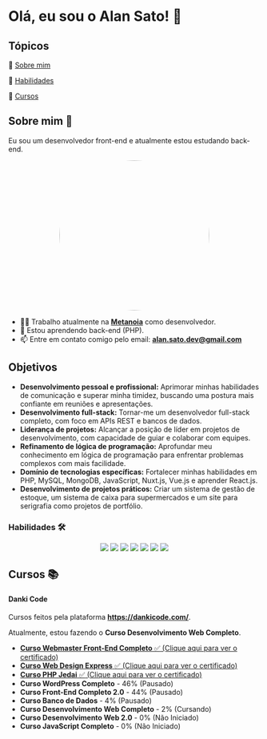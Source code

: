 # Olá, eu sou o Alan Sato! :wave:

## Tópicos

:small_blue_diamond: [Sobre mim](#sobre-mim-rocket)

:small_blue_diamond: [Habilidades](#habilidades-hammer_and_wrench)

:small_blue_diamond: [Cursos](#cursos-books)

## Sobre mim :rocket:

Eu sou um desenvolvedor front-end e atualmente estou estudando back-end.

<p align="center">
<img src="https://i.ibb.co/yY3VB3G/IMG-20240901-WA0250.jpg" style="width: 300px; border-radius: 50%;">
</p>

- :man_technologist: Trabalho atualmente na **[Metanoia](https://www.mtn.com.br/)** como desenvolvedor.
- :brain: Estou aprendendo back-end (PHP).
- :mailbox: Entre em contato comigo pelo email: **alan.sato.dev@gmail.com**

## Objetivos 

- **Desenvolvimento pessoal e profissional:** Aprimorar minhas habilidades de comunicação e superar minha timidez, buscando uma postura mais confiante em reuniões e apresentações.
- **Desenvolvimento full-stack:** Tornar-me um desenvolvedor full-stack completo, com foco em APIs REST e bancos de dados.
- **Liderança de projetos:** Alcançar a posição de líder em projetos de desenvolvimento, com capacidade de guiar e colaborar com equipes.
- **Refinamento de lógica de programação:** Aprofundar meu conhecimento em lógica de programação para enfrentar problemas complexos com mais facilidade.
- **Domínio de tecnologias específicas:** Fortalecer minhas habilidades em PHP, MySQL, MongoDB, JavaScript, Nuxt.js, Vue.js e aprender React.js.
- **Desenvolvimento de projetos práticos:** Criar um sistema de gestão de estoque, um sistema de caixa para supermercados e um site para serigrafia como projetos de portfólio.

### Habilidades :hammer_and_wrench:

<p align="center">
<img  src="https://img.shields.io/badge/HTML5-E34F26?style=for-the-badge&logo=html5&logoColor=white"/>
<img  src="https://img.shields.io/badge/CSS3-004CE8?style=for-the-badge&logo=css3&logoColor=white"/>
<img  src="https://img.shields.io/badge/JAVASCRIPT-F7DF1E?style=for-the-badge&logo=javascript&logoColor=black"/>
<img  src="https://img.shields.io/badge/Vue.js-1A1A1A?style=for-the-badge&logo=vuedotjs&logoColor=4FC08D"/>
<img  src="https://img.shields.io/badge/Nuxt.js-020420?style=for-the-badge&logo=nuxtdotjs&logoColor=00c16a"/>
<img  src="https://img.shields.io/badge/PHP-7B7FB5?style=for-the-badge&logo=php&logoColor=white"/>
<img  src="https://img.shields.io/badge/WORDPRESS-21759B?style=for-the-badge&logo=wordpress&logoColor=white"/>
</p>

## Cursos :books:

#### Danki Code

Cursos feitos pela plataforma **https://dankicode.com/**.

Atualmente, estou fazendo o **Curso Desenvolvimento Web Completo**.

- [**Curso Webmaster Front-End Completo** :white_check_mark: (Clique aqui para ver o certificado)](https://cursos.dankicode.com/api/certificados/a924f1fb-cf78-4995-8830-562d0297dba0)
- [**Curso Web Design Express** :white_check_mark: (Clique aqui para ver o certificado)](https://cursos.dankicode.com/api/certificados/38bfcf57-45ad-4efe-9031-343bfaaa8949)
- [**Curso PHP Jedai** :white_check_mark: (Clique aqui para ver o certificado)](https://cursos.dankicode.com/api/certificados/38304104-49af-4be8-9ce6-85df509099e5)
- **Curso WordPress Completo** - 46% (Pausado)
- **Curso Front-End Completo 2.0** - 44% (Pausado)
- **Curso Banco de Dados** - 4% (Pausado)
- **Curso Desenvolvimento Web Completo** - 2% (Cursando)
- **Curso Desenvolvimento Web 2.0** - 0% (Não Iniciado)
- **Curso JavaScript Completo** - 0% (Não Iniciado)
